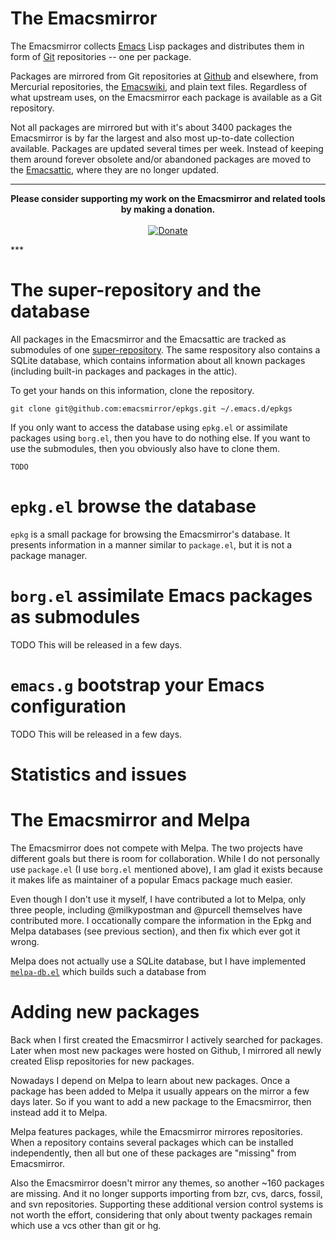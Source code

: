 The Emacsmirror
===============

The Emacsmirror collects [Emacs][emacs] Lisp packages and distributes
them in form of [Git][git] repositories -- one per package.

Packages are mirrored from Git repositories at [Github][github] and
elsewhere, from Mercurial repositories, the [Emacswiki][wiki], and
plain text files.  Regardless of what upstream uses, on the
Emacsmirror each package is available as a Git repository.

Not all packages are mirrored but with it's about 3400 packages the
Emacsmirror is by far the largest and also most up-to-date collection
available.  Packages are updated several times per week.  Instead of
keeping them around forever obsolete and/or abandoned packages are
moved to the [Emacsattic][attic], where they are no longer updated.

***
<p align="center">
  <b>
    Please consider supporting my work on the Emacsmirror
	and related tools by making a donation.
  </b>
  </br></br>
  <a href="https://www.paypal.com/cgi-bin/webscr?cmd=_s-xclick&hosted_button_id=D8BWBG6QNRHDE">
    <img alt="Donate" src="https://www.paypalobjects.com/en_US/i/btn/btn_donateCC_LG.gif">
  </a>
</p>
***

The super-repository and the database
=====================================

All packages in the Emacsmirror and the Emacsattic are tracked as
submodules of one [super-repository][epkgs].  The same respository
also contains a SQLite database, which contains information about all
known packages (including built-in packages and packages in the
attic).

To get your hands on this information, clone the repository.

```shell
git clone git@github.com:emacsmirror/epkgs.git ~/.emacs.d/epkgs
```

If you only want to access the database using `epkg.el` or assimilate
packages using `borg.el`, then you have to do nothing else.  If you
want to use the submodules, then you obviously also have to clone
them.

```shell
TODO
```

`epkg.el` browse the database
=============================

`epkg` is a small package for browsing the Emacsmirror's database.  It
presents information in a manner similar to `package.el`, but it is
not a package manager.

`borg.el` assimilate Emacs packages as submodules
=================================================

TODO This will be released in a few days.

`emacs.g` bootstrap your Emacs configuration
============================================

TODO This will be released in a few days.

Statistics and issues
=====================

The Emacsmirror and Melpa
=========================

The Emacsmirror does not compete with Melpa.  The two projects have
different goals but there is room for collaboration.  While I do not
personally use `package.el` (I use `borg.el` mentioned above), I am
glad it exists because it makes life as maintainer of a popular Emacs
package much easier.

Even though I don't use it myself, I have contributed a lot to Melpa,
only three people, including @milkypostman and @purcell themselves
have contributed more.  I occationally compare the information in the
Epkg and Melpa databases (see previous section), and then fix which
ever got it wrong.

Melpa does not actually use a SQLite database, but I have implemented
[`melpa-db.el`][melpa-db] which builds such a database from

Adding new packages
===================

Back when I first created the Emacsmirror I actively searched for
packages.  Later when most new packages were hosted on Github, I
mirrored all newly created Elisp repositories for new packages.

Nowadays I depend on Melpa to learn about new packages.  Once a
package has been added to Melpa it usually appears on the mirror a few
days later.  So if you want to add a new package to the Emacsmirror,
then instead add it to Melpa.

Melpa features packages, while the Emacsmirror mirrores repositories.
When a repository contains several packages which can be installed
independently, then all but one of these packages are "missing" from
Emacsmirror.

Also the Emacsmirror doesn't mirror any themes, so another ~160
packages are missing.  And it no longer supports importing from bzr,
cvs, darcs, fossil, and svn repositories.  Supporting these additional
version control systems is not worth the effort, considering that only
about twenty packages remain which use a vcs other than git or hg.

[here]:   https://github.com/emacsmirror/p
[epkgs]:  https://github.com/emacsmirror/epkgs
[attic]:  https://github.com/emacsattic

[melpa]:    https://melpa.org
[melpa-db]: https://github.com/tarsius/melpa-db

[emacs]:  http://www.gnu.org/software/emacs/emacs.html
[git]:    http://git-scm.com
[github]: https://github.com
[wiki]:   http://emacswiki.org
